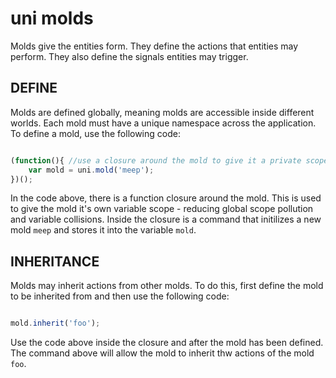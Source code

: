 # uni molds

Molds give the entities form. They define the actions that entities may perform. They also define the signals entities may trigger.

## DEFINE

Molds are defined globally, meaning molds are accessible inside different worlds. Each mold must have a unique namespace across the application. To define a mold, use the following code:

```javascript

(function(){ //use a closure around the mold to give it a private scope
	var mold = uni.mold('meep');
})();

```

In the code above, there is a function closure around the mold. This is used to give the mold it's own variable scope - reducing global scope pollution and variable collisions. Inside the closure is a command that initilizes a new mold `meep` and stores it into the variable `mold`.

## INHERITANCE

Molds may inherit actions from other molds. To do this, first define the mold to be inherited from and then use the following code:

```javascript

mold.inherit('foo');

```

Use the code above inside the closure and after the mold has been defined. The command above will allow the mold to inherit thw actions of the mold `foo`.

